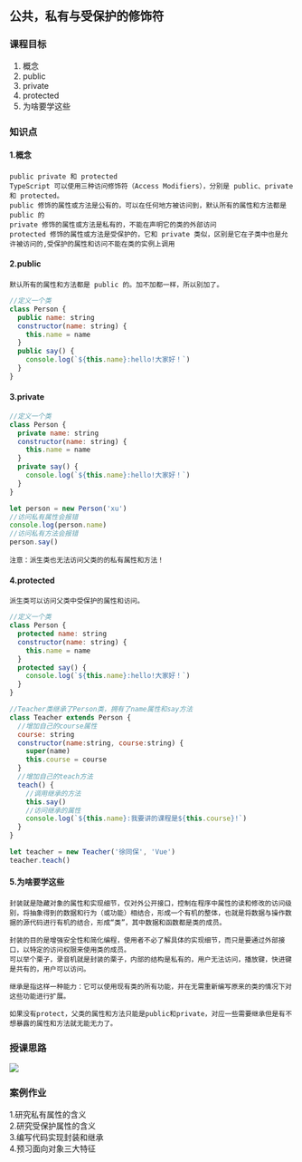 ## 公共，私有与受保护的修饰符

### 课程目标

1. 概念
2. public
3. private
4. protected
5. 为啥要学这些

### 知识点

#### 1.概念
    public private 和 protected
    TypeScript 可以使用三种访问修饰符（Access Modifiers），分别是 public、private 和 protected。
    public 修饰的属性或方法是公有的，可以在任何地方被访问到，默认所有的属性和方法都是 public 的
    private 修饰的属性或方法是私有的，不能在声明它的类的外部访问
    protected 修饰的属性或方法是受保护的，它和 private 类似，区别是它在子类中也是允许被访问的,受保护的属性和访问不能在类的实例上调用

#### 2.public
    默认所有的属性和方法都是 public 的。加不加都一样，所以别加了。
```js
//定义一个类
class Person {
  public name: string
  constructor(name: string) {
    this.name = name
  }
  public say() {
    console.log(`${this.name}:hello!大家好！`)
  }
}
```

#### 3.private  
```js
//定义一个类
class Person {
  private name: string
  constructor(name: string) {
    this.name = name
  }
  private say() {
    console.log(`${this.name}:hello!大家好！`)
  }
}

let person = new Person('xu')
//访问私有属性会报错
console.log(person.name)
//访问私有方法会报错
person.say()
```    
    注意：派生类也无法访问父类的的私有属性和方法！

#### 4.protected
    派生类可以访问父类中受保护的属性和访问。    
```js
//定义一个类
class Person {
  protected name: string
  constructor(name: string) {
    this.name = name
  }
  protected say() {
    console.log(`${this.name}:hello!大家好！`)
  }
}

//Teacher类继承了Person类，拥有了name属性和say方法
class Teacher extends Person {
  //增加自己的course属性
  course: string
  constructor(name:string, course:string) {
    super(name)
    this.course = course
  }
  //增加自己的teach方法
  teach() {
    //调用继承的方法
    this.say()
    //访问继承的属性
    console.log(`${this.name}:我要讲的课程是${this.course}!`)
  }
}

let teacher = new Teacher('徐同保', 'Vue')
teacher.teach()
```    

#### 5.为啥要学这些
    封装就是隐藏对象的属性和实现细节，仅对外公开接口，控制在程序中属性的读和修改的访问级别，将抽象得到的数据和行为（或功能）相结合，形成一个有机的整体，也就是将数据与操作数据的源代码进行有机的结合，形成“类”，其中数据和函数都是类的成员。

    封装的目的是增强安全性和简化编程，使用者不必了解具体的实现细节，而只是要通过外部接口，以特定的访问权限来使用类的成员。
    可以举个栗子，录音机就是封装的栗子，内部的结构是私有的，用户无法访问，播放键，快进键是共有的，用户可以访问。

    继承是指这样一种能力：它可以使用现有类的所有功能，并在无需重新编写原来的类的情况下对这些功能进行扩展。

    如果没有protect，父类的属性和方法只能是public和private，对应一些需要继承但是有不想暴露的属性和方法就无能无力了。
    
### 授课思路

![](./images/05公共私有受保护.png) 

### 案例作业

1.研究私有属性的含义   
2.研究受保护属性的含义  
3.编写代码实现封装和继承  
4.预习面向对象三大特征    

